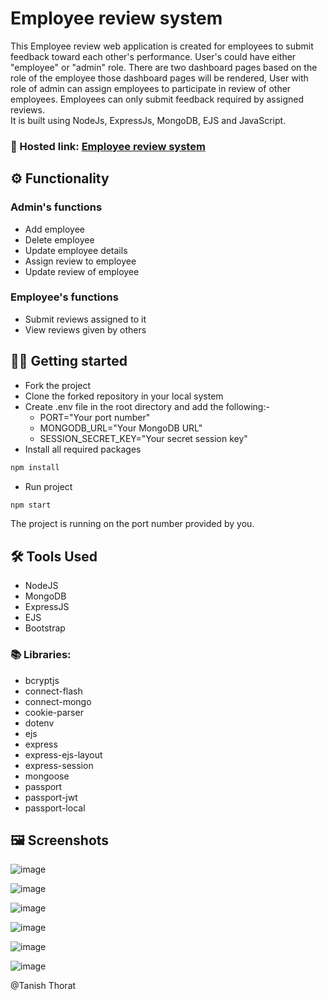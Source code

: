 # Employee review system

This Employee review web application is created for employees to submit feedback toward each other's performance. User's could have either "employee" or "admin" role. There are two dashboard pages based on the role of the employee those dashboard pages will be rendered, User with role of admin can assign employees to participate in review of other employees. Employees can only submit feedback required by assigned reviews. \
It is built using NodeJs, ExpressJs, MongoDB, EJS and JavaScript.

### 🔗 Hosted link: [Employee review system](https://employee-review-system-by-tanish.onrender.com/)

## ⚙️ Functionality

### Admin's functions

- Add employee
- Delete employee
- Update employee details
- Assign review to employee
- Update review of employee

### Employee's functions

- Submit reviews assigned to it
- View reviews given by others

## 🧑‍💻 Getting started

- Fork the project
- Clone the forked repository in your local system
- Create .env file in the root directory and add the following:-
  - PORT="Your port number"
  - MONGODB_URL="Your MongoDB URL"
  - SESSION_SECRET_KEY="Your secret session key"
- Install all required packages

```bash
npm install
```

- Run project

```bash
npm start
```

The project is running on the port number provided by you.

## 🛠️ Tools Used

- NodeJS
- MongoDB
- ExpressJS
- EJS
- Bootstrap

### 📚 Libraries:

- bcryptjs
- connect-flash
- connect-mongo
- cookie-parser
- dotenv
- ejs
- express
- express-ejs-layout
- express-session
- mongoose
- passport
- passport-jwt
- passport-local

## 🖼️ Screenshots

![image](https://github.com/Tanish02/Employee-Review-System/assets/68606255/f5fb86a2-f27f-4bd0-aa20-e29d4b6a7cd8)

![image](https://github.com/Tanish02/Employee-Review-System/assets/68606255/1e09dac1-7d59-4d07-a085-7b9d32b61708)

![image](https://github.com/Tanish02/Employee-Review-System/assets/68606255/0a4690e3-8604-4532-94d5-982ec5787bbd)

![image](https://github.com/Tanish02/Employee-Review-System/assets/68606255/52bb8228-7379-483c-bc56-2567aff5ddf3)

![image](https://github.com/Tanish02/Employee-Review-System/assets/68606255/8356a610-7fb5-400d-9052-0f3793c60845)

![image](https://github.com/Tanish02/Employee-Review-System/assets/68606255/51c85689-1d79-4db9-9db8-78596d0e3724)

@Tanish Thorat
